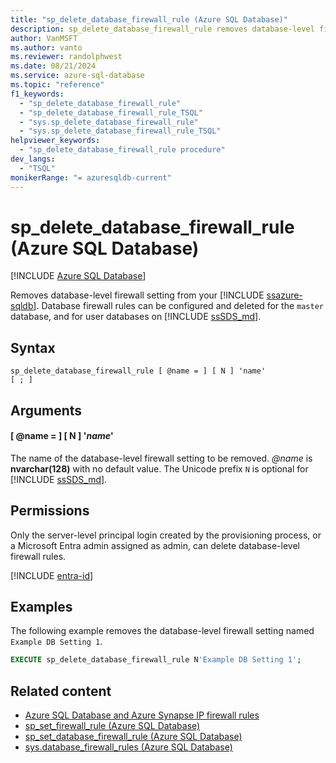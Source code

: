```yaml
---
title: "sp_delete_database_firewall_rule (Azure SQL Database)"
description: sp_delete_database_firewall_rule removes database-level firewall setting from your Azure SQL Database.
author: VanMSFT
ms.author: vanto
ms.reviewer: randolphwest
ms.date: 08/21/2024
ms.service: azure-sql-database
ms.topic: "reference"
f1_keywords:
  - "sp_delete_database_firewall_rule"
  - "sp_delete_database_firewall_rule_TSQL"
  - "sys.sp_delete_database_firewall_rule"
  - "sys.sp_delete_database_firewall_rule_TSQL"
helpviewer_keywords:
  - "sp_delete_database_firewall_rule procedure"
dev_langs:
  - "TSQL"
monikerRange: "= azuresqldb-current"
---
```

# sp_delete_database_firewall_rule (Azure SQL Database)

[!INCLUDE [Azure SQL Database](../../includes/applies-to-version/asdb.md)]

Removes database-level firewall setting from your [!INCLUDE [ssazure-sqldb](../../includes/ssazure-sqldb.md)]. Database firewall rules can be configured and deleted for the `master` database, and for user databases on [!INCLUDE [ssSDS_md](../../includes/sssds-md.md)].

## Syntax

```syntaxsql
sp_delete_database_firewall_rule [ @name = ] [ N ] 'name'
[ ; ]
```

## Arguments

#### [ @name = ] [ N ] '*name*'

The name of the database-level firewall setting to be removed. *@name* is **nvarchar(128)** with no default value. The Unicode prefix `N` is optional for [!INCLUDE [ssSDS_md](../../includes/sssds-md.md)].

## Permissions

Only the server-level principal login created by the provisioning process, or a Microsoft Entra admin assigned as admin, can delete database-level firewall rules.

[!INCLUDE [entra-id](../../includes/entra-id.md)]

## Examples

The following example removes the database-level firewall setting named `Example DB Setting 1`.

```sql
EXECUTE sp_delete_database_firewall_rule N'Example DB Setting 1';
```

## Related content

- [Azure SQL Database and Azure Synapse IP firewall rules](/azure/azure-sql/database/firewall-configure)
- [sp_set_firewall_rule (Azure SQL Database)](sp-set-firewall-rule-azure-sql-database.md)
- [sp_set_database_firewall_rule (Azure SQL Database)](sp-set-database-firewall-rule-azure-sql-database.md)
- [sys.database_firewall_rules (Azure SQL Database)](../system-catalog-views/sys-database-firewall-rules-azure-sql-database.md)

